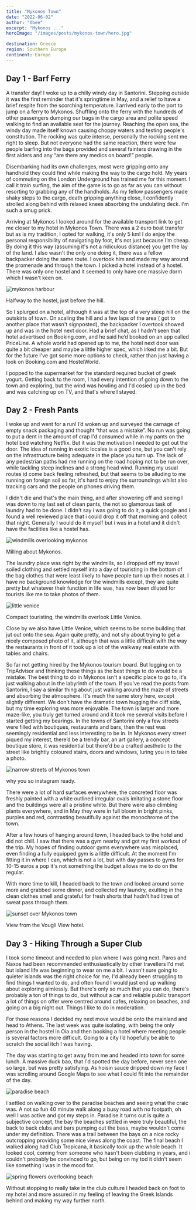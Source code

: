 ```yaml
---
title: "Mykonos Town"
date: "2022-06-02"
author: "Obee"
excerpt: "Mykonos ..."
heroImage: "/images/posts/mykonos-town/hero.jpg"

destination: Greece
region: Southern Europe
continent: Europe
---
```


## Day 1 - Barf Ferry

A transfer day! I woke up to a chilly windy day in Santorini. Stepping outside it was the first reminder that it's springtime in May, and a relief to have a brief respite from the scorching temperature. I arrived early to the port to jump on a ferry to Mykonos. Shuffling onto the ferry with the hundreds of other passengers dumping our bags in the cargo area and polite speed walking to find an available seat for the journey. Reaching the open sea, the windy day made itself known causing choppy waters and testing people's constitution. The rocking was quite intense, personally the rocking sent me right to sleep. But not everyone had the same reaction, there were few people barfing into the bags provided and several fainters drawing in the first aiders and any “are there any medics on board!” people.

Disembarking had its own challenges, most were gripping onto any handhold they could find while making the way to the cargo hold. My years of commuting on the London Underground has trained me for this moment. I call it train surfing, the aim of the game is to go as far as you can without resorting to grabbing any of the handholds. As my fellow passengers made shaky steps to the cargo, death gripping anything close, I confidently strolled along behind with relaxed knees absorbing the undulating deck. I'm such a smug prick.

Arriving at Mykonos I looked around for the available transport link to get me closer to my hotel in Mykonos Town. There was a 2 euro boat transfer but as is my tradition, I opted for walking, it's only 5 km! I do enjoy the personal responsibility of navigating by foot, it's not just because I’m cheap. By doing it this way (assuming it's not a ridiculous distance) you get the lay of the land. I also wasn't the only one doing it, there was a fellow backpacker doing the same route. I overtook him and made my way around the promenade and through the town. I picked a hotel instead of a hostel. There was only one hostel and it seemed to only have one massive dorm which I wasn't keen on.

![mykonos harbour](/images/posts/mykonos-town/mykonos-harbour.jpg)

Halfway to the hostel, just before the hill.

So I splurged on a hotel, although it was at the top of a very steep hill on the outskirts of town. On scaling the hill and a few laps of the area ( got to another place that wasn't signposted), the backpacker I overtook showed up and was in the hotel next door. Had a brief chat, as I hadn't seen that hotel advertised on Booking.com, and he said he’d booked on an app called PriceLine. A whole world had opened up to me, the hotel next door was quite a bit cheaper and maybe a little higher spec, which irked me a bit. But for the future I've got some more options to check, rather than just having a look on Booking.com and HostelWorld.

I popped to the supermarket for the standard required bucket of greek yogurt. Getting back to the room, I had every intention of going down to the town and exploring, but the wind was howling and I'd cosied up in the bed and was catching up on TV, and that's where I stayed.

## Day 2 - Fresh Pants

I woke up and went for a run! I’d woken up and surveyed the carnage of empty snack packaging and thought “that was a mistake”. No run was going to put a dent in the amount of crap I'd consumed while in my pants on the hotel bed watching Netflix. But it was the motivation I needed to get out the door. The idea of running in exotic locales is a good one, but you can't rely on the infrastructure being adequate in the place you turn up. The lack of any pedestrian paths had me running on the road hoping not to be run over, while tackling steep inclines and a strong head wind. Running my usual routes id come back feeling refreshed, but that seems to be alluding to me running on foreign soil so far, it's hard to enjoy the surroundings whilst also tracking cars and the people on phones driving them.

I didn't die and that's the main thing, and after showering off and seeing I was down to my last set of clean pants, the not so glamorous task of laundry had to be done. I didn't say i was going to do it, a quick google and i found a well reviewed place that i could drop it off that morning and collect that night. Generally I would do it myself but i was in a hotel and it didn't have the facilities like a hostel has.

![windmills overlooking mykonos](/images/posts/mykonos-town/mykonos-windmills.jpg)

Milling about Mykonos.

The laundry place was right by the windmills, so I dropped off my travel soiled clothing and settled myself into a day of touristing in the bottom of the bag clothes that were least likely to have people turn up their noses at. I have no background knowledge for the windmills except, they are quite pretty but whatever their function in life was, has now been diluted for tourists like me to take photos of them.

![little venice](/images/posts/mykonos-town/little-venice.jpg)

Compact touristing, the windmills overlook Little Venice.

Close by we also have Little Venice, which seems to be some building that jut out onto the sea. Again quite pretty, and not shy about trying to get a nicely composed photo of it, although that was a little difficult with the way the restaurants in front of it took up a lot of the walkway real estate with tables and chairs.

So far not getting hired by the Mykonos tourism board. But logging on to TripAdvisor and thinking these things as the best things to do would be a mistake. The best thing to do in Mykonos isn't a specific place to go to, it's just walking about in the labyrinth of the town. If you've read the posts from Santorini, I say a similar thing about just walking around the maze of streets and absorbing the atmosphere. It's much the same story here, except slightly different. We don't have the dramatic town hugging the cliff side, but my time exploring was more enjoyable. The town is larger and more maze-like, you truly get turned around and it took me several visits before I started getting my bearings. In the towns of Santorini only a few streets were filled with boutiques, restaurants and bars, then the rest was seemingly residential and less interesting to be in. In Mykonos every street piqued my interest, there’d be a trendy bar, an art gallery, a concept boutique store, it was residential but there'd be a crafted aesthetic to the street like brightly coloured stairs, doors and windows, luring you in to take a photo.

![narrow streets of Mykonos town](/images/posts/mykonos-town/mykonos-narrow-streets.jpg)

why you so instagram ready.

There were a lot of hard surfaces everywhere, the concreted floor was freshly painted with a white outlined irregular ovals imitating a stone floor and the buildings were all a pristine white. But there were also climbing plants everywhere, and in May they were in full bloom in bright pinks, purples and red, contrasting beautifully against the monochrome of the town.

After a few hours of hanging around town, I headed back to the hotel and did not chill. I saw that there was a gym nearby and got my first workout of the trip. My hopes of finding outdoor gyms everywhere was misplaced, even finding a fully equipped gym is a little difficult. At the moment I'm fitting it in where I can, which is not a lot, but with day passes to gyms for 10-15 euros a pop it's not something the budget allows me to do on the regular.

With more time to kill, I headed back to the town and looked around some more and grabbed some dinner, and collected my laundry, exulting in the clean clothes smell and grateful for fresh shorts that hadn't had litres of sweat pass through them.

![sunset over Mykonos town](/images/posts/mykonos-town/mykonos-sunset.jpg)

View from the Vougli View hotel.

## Day 3 - Hiking Through a Super Club

I took some timeout and needed to plan where I was going next. Paros and Naxos had been recommended enthusiastically by other travellers I'd met but island life was beginning to wear on me a bit. I wasn't sure going to quieter islands was the right choice for me, I'd already been struggling to find things I wanted to do, and often found I would just end up walking about exploring aimlessly. But there's only so much that you can do, there's probably a ton of things to do, but without a car and reliable public transport a lot of things on offer were centred around cafes, relaxing on beaches, and going on a big night out. Things I like to do in moderation.

For those reasons I decided my next move would be onto the mainland and head to Athens. The last week was quite isolating, with being the only person in the hostel in Oia and then booking a hotel where meeting people is several factors more difficult. Going to a city I’d hopefully be able to scratch the social itch I was having.

The day was starting to get away from me and headed into town for some lunch. A massive duck bao, that I'd spotted the day before, never seen one so large, but was pretty satisfying. As hoisin sauce dripped down my face I was scrolling around Google Maps to see what I could fit into the remainder of the day.

![paradise beach](/images/posts/mykonos-town/paradise-beach.jpg)

I settled on walking over to the paradise beaches and seeing what the craic was. A not so fun 40 minute walk along a busy road with no footpath, oh well I was active and got my steps in. Paradise it turns out is quite a subjective concept, the bay the beaches settled in were truly beautiful, the back to back clubs and bars pumping out the bass, maybe wouldn't come under my definition. There was a trail between the bays on a nice rocky outcropping providing some nice views along the coast. The final beach I walked along had Club Tropicana, it basically took up the whole beach. It looked cool, coming from someone who hasn't been clubbing in years, and i couldn't probably be convinced to go, but being on my tod it didn't seem like something i was in the mood for.

![spring flowers overlooking beach](/images/posts/mykonos-town/beach-flowers.jpg)

Without stopping to really take in the club culture I headed back on foot to my hotel and more assured in my feeling of leaving the Greek Islands behind and making my way further north.